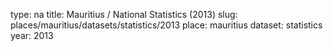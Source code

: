 type: na
title: Mauritius / National Statistics (2013)
slug: places/mauritius/datasets/statistics/2013
place: mauritius
dataset: statistics
year: 2013

